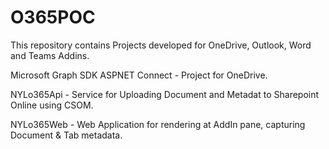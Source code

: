 # O365POC

This repository contains Projects developed for OneDrive, Outlook, Word and Teams Addins.


Microsoft Graph SDK ASPNET Connect - Project for OneDrive.

NYLo365Api - Service for Uploading Document and Metadat to Sharepoint Online using CSOM.

NYLo365Web - Web Application for rendering at AddIn pane, capturing Document & Tab metadata.

